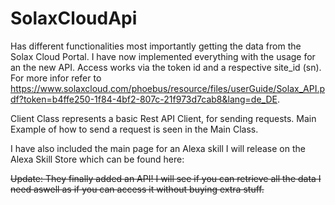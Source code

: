# SolaxCloudApi

Has different functionalities most importantly getting the data from the Solax Cloud Portal. I have now implemented everything with the usage for an the new API. Access works via the token id and a respective site_id (sn). For more infor refer to https://www.solaxcloud.com/phoebus/resource/files/userGuide/Solax_API.pdf?token=b4ffe250-1f84-4bf2-807c-21f973d7cab8&lang=de_DE.

Client Class represents a basic Rest API Client, for sending requests. Main Example of how to send a request is seen in the Main Class.

I have also included the main page for an Alexa skill I will release on the Alexa Skill Store which can be found here: 

~~Update: They finally added an API! I will see if you can retrieve all the data I need aswell as if you can access it without buying extra stuff.~~
